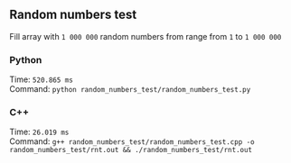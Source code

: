 ## Random numbers test
Fill array with `1 000 000` random numbers from range from `1` to `1 000 000`

### Python
Time: `520.865 ms` <br>
Command: `python random_numbers_test/random_numbers_test.py`

### C++
Time: `26.019 ms` <br>
Command: `g++ random_numbers_test/random_numbers_test.cpp -o random_numbers_test/rnt.out && ./random_numbers_test/rnt.out`